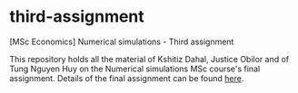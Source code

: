 # third-assignment
[MSc Economics] Numerical simulations - Third assignment

This repository holds all the material of Kshitiz Dahal, Justice Obilor and of
Tung Nguyen Huy on the Numerical simulations MSc course's final assignment.
Details of the final assignment can be found
[here](http://janboone.github.io/open_source_for_economists/assignment3.html).